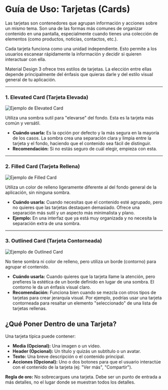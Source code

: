 
# Guía de Uso: Tarjetas (Cards)

Las tarjetas son contenedores que agrupan información y acciones sobre un mismo tema. Son una de las formas más comunes de organizar contenido en una pantalla, especialmente cuando tienes una colección de elementos (como productos, noticias, contactos, etc.).

Cada tarjeta funciona como una unidad independiente. Esto permite a los usuarios escanear rápidamente la información y decidir si quieren interactuar con ella.

Material Design 3 ofrece tres estilos de tarjetas. La elección entre ellas depende principalmente del énfasis que quieras darle y del estilo visual general de tu aplicación.

---

### 1. Elevated Card (Tarjeta Elevada)

![Ejemplo de Elevated Card](https://m3.material.io/assets/images/components/cards/elevated-card.png)

Utiliza una sombra sutil para "elevarse" del fondo. Esta es la tarjeta más común y versátil.

*   **Cuándo usarla:** Es la opción por defecto y la más segura en la mayoría de los casos. La sombra crea una separación clara y limpia entre la tarjeta y el fondo, haciendo que el contenido sea fácil de distinguir.
*   **Recomendación:** Si no estás seguro de cuál elegir, empieza con esta.

---

### 2. Filled Card (Tarjeta Rellena)

![Ejemplo de Filled Card](https://m3.material.io/assets/images/components/cards/filled-card.png)

Utiliza un color de relleno ligeramente diferente al del fondo general de la aplicación, sin ninguna sombra.

*   **Cuándo usarla:** Cuando necesitas que el contenido esté agrupado, pero no quieres que las tarjetas destaquen demasiado. Ofrece una separación más sutil y un aspecto más minimalista y plano.
*   **Ejemplo:** En una interfaz que ya está muy organizada y no necesita la separación extra de una sombra.

---

### 3. Outlined Card (Tarjeta Contorneada)

![Ejemplo de Outlined Card](https://m3.material.io/assets/images/components/cards/outlined-card.png)

No tiene sombra ni color de relleno, pero utiliza un borde (contorno) para agrupar el contenido.

*   **Cuándo usarla:** Cuando quieres que la tarjeta llame la atención, pero prefieres la estética de un borde definido en lugar de una sombra. El contorno le da un énfasis visual claro.
*   **Recomendación:** Funciona bien cuando se mezcla con otros tipos de tarjetas para crear jerarquía visual. Por ejemplo, podrías usar una tarjeta contorneada para resaltar un elemento "seleccionado" de una lista de tarjetas rellenas.

## ¿Qué Poner Dentro de una Tarjeta?

Una tarjeta típica puede contener:

*   **Media (Opcional):** Una imagen o un video.
*   **Header (Opcional):** Un título y quizás un subtítulo o un avatar.
*   **Texto:** Una breve descripción o el contenido principal.
*   **Acciones (Opcional):** Uno o dos botones para que el usuario interactúe con el contenido de la tarjeta (ej: "Ver más", "Compartir").

**Regla de oro:** No sobrecargues una tarjeta. Debe ser un punto de entrada a más detalles, no el lugar donde se muestran todos los detalles.

